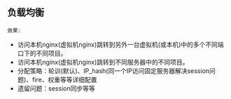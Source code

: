 ## 负载均衡

`效果:`

*   访问本机nginx(虚拟机nginx)跳转到另外一台虚拟机(或本机)中的多个不同端口下的不同项目。
*   访问本机nginx(虚拟机nginx)跳转到不同服务器中的不同项目。
*   分配策略：轮训(默认)、IP_hash(同一个IP访问固定服务器解决session问题)、fire、权重等等详细配置
*   遗留问题：session同步等等